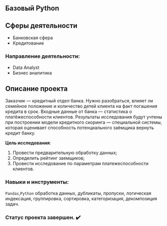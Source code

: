 ## Базовый Python

## Сферы деятельности
* Банковская сфера
* Кредитование

### Направление деятельности:
- Data Analyst
- Бизнес аналитика

## Описание проекта

Заказчик — кредитный отдел банка. Нужно разобраться, влияет ли семейное положение и количество детей клиента на факт погашения кредита в срок. Входные данные от банка — статистика о платёжеспособности клиентов.
Результаты исследования будут учтены при построении модели кредитного скоринга — специальной системы, которая оценивает способность потенциального заёмщика вернуть кредит банку.


**Цель исследования**:
1. Провести предварительную обработку данных;
2. Определить рейтинг заемщиков;
3. Провести исследование по параметрам платежеспособности клиентов.

  ### Навыки и инструменты:
`Pandas`,`Python`
обработка данных, дубликаты, пропуски, логическая индексация, группировка, сортировка, категоризация, декомпозиция задач. 

### Статус проекта завершен. :heavy_check_mark:
